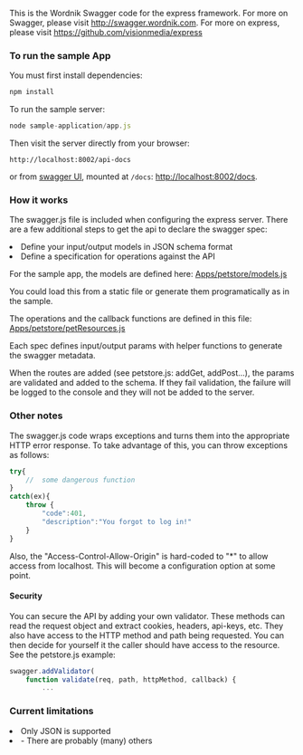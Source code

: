 This is the Wordnik Swagger code for the express framework.  For more on Swagger, please visit http://swagger.wordnik.com.  For more on express, please visit https://github.com/visionmedia/express

### To run the sample App

You must first install dependencies:

```js
npm install 
```

To run the sample server:
```js
node sample-application/app.js
```

Then visit the server directly from your browser:

```
http://localhost:8002/api-docs
```

or from [swagger UI](https://github.com/wordnik/swagger-ui), mounted at `/docs`: [http://localhost:8002/docs](http://localhost:8002/docs).

### How it works

The swagger.js file is included when configuring the express server.  There
are a few additional steps to get the api to declare the swagger spec:

<li> Define your input/output models in JSON schema format

<li> Define a specification for operations against the API

For the sample app, the models are defined here: [Apps/petstore/models.js](https://github.com/wordnik/swagger-node-express/blob/master/Apps/petstore/models.js)

You could load this from a static file or generate them programatically as in the
sample.

The operations and the callback functions are defined in this file: [Apps/petstore/petResources.js](https://github.com/wordnik/swagger-node-express/blob/master/Apps/petstore/petResources.js)

Each spec defines input/output params with helper functions to generate the swagger
metadata.

When the routes are added (see petstore.js: addGet, addPost...), the params
are validated and added to the schema.  If they fail validation, the failure
will be logged to the console and they will not be added to the server.

### Other notes

The swagger.js code wraps exceptions and turns them into the appropriate HTTP
error response.  To take advantage of this, you can throw exceptions as follows:

```js
try{
	//	some dangerous function
}
catch(ex){
	throw {
		"code":401,
		"description":"You forgot to log in!"
	}
}
```

Also, the "Access-Control-Allow-Origin" is hard-coded to "*" to allow access from
localhost.  This will become a configuration option at some point.

#### Security

You can secure the API by adding your own validator.  These methods can read the
request object and extract cookies, headers, api-keys, etc.  They also have
access to the HTTP method and path being requested.  You can then decide for
yourself it the caller should have access to the resource.  See the petstore.js
example:

```js
swagger.addValidator(
	function validate(req, path, httpMethod, callback) {
		...
```


### Current limitations

<li> Only JSON is supported </li>

<li> - There are probably (many) others </li>
